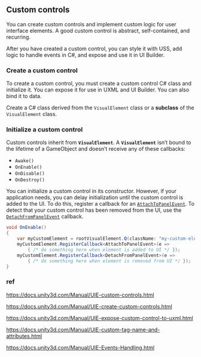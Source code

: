 ## Custom controls
You can create custom controls and implement custom logic for user interface elements. A good custom control is abstract, self-contained, and recurring.

After you have created a custom control, you can style it with USS, add logic to handle events in C#, and expose and use it in UI Builder.


### Create a custom control
To create a custom control, you must create a custom control C# class and initialize it. You can expose it for use in UXML and UI Builder. You can also bind it to data.

Create a C# class derived from the `VisualElement` class or a **subclass** of the `VisualElement` class.

### Initialize a custom control
Custom controls inherit from **`VisualElement`**. A **`VisualElement`** isn’t bound to the lifetime of a GameObject and doesn’t receive any of these callbacks:

-   `Awake()`
-   `OnEnable()`
-   `OnDisable()`
-   `OnDestroy()`


You can initialize a custom control in its constructor. However, if your application needs, you can delay initialization until the custom control is added to the UI. To do this, register a callback for an [`AttachToPanelEvent`](https://docs.unity3d.com/Manual/UIE-create-custom-controls.html../ScriptReference/UIElements.AttachToPanelEvent.html). To detect that your custom control has been removed from the UI, use the [`DetachFromPanelEvent`](https://docs.unity3d.com/Manual/UIE-create-custom-controls.html../ScriptReference/UIElements.DetachFromPanelEvent.html) callback.


```cs
void OnEnable()
{
    var myCustomElement = rootVisualElement.Q(className: "my-custom-element");
    myCustomElement.RegisterCallback<AttachToPanelEvent>(e =>
        { /* do something here when element is added to UI */ });
    myCustomElement.RegisterCallback<DetachFromPanelEvent>(e =>
        { /* do something here when element is removed from UI */ });
}
```

### ref 
https://docs.unity3d.com/Manual/UIE-custom-controls.html

https://docs.unity3d.com/Manual/UIE-create-custom-controls.html

https://docs.unity3d.com/Manual/UIE-expose-custom-control-to-uxml.html

https://docs.unity3d.com/Manual/UIE-custom-tag-name-and-attributes.html

https://docs.unity3d.com/Manual/UIE-Events-Handling.html


